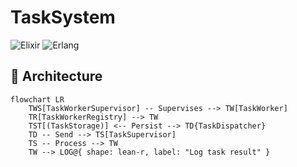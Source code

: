 # TaskSystem

![Elixir](https://img.shields.io/badge/1.18.0-535353?&logo=elixir&logoColor=white&label=Elixir&labelColor=%234B275F&style=flat-square)
![Erlang](https://img.shields.io/badge/27.2-535353?logo=erlang&logoColor=fff&label=Erlang&labelColor=A90533&style=flat-square)

## 🏬 Architecture

```mermaid
flowchart LR
    TWS[TaskWorkerSupervisor] -- Supervises --> TW[TaskWorker]
    TR[TaskWorkerRegistry] --> TW
    TST[(TaskStorage)] <-- Persist --> TD{TaskDispatcher} 
    TD -- Send --> TS[TaskSupervisor]
    TS -- Process --> TW
    TW --> LOG@{ shape: lean-r, label: "Log task result" }
```

